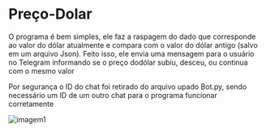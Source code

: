 # Preço-Dolar
O programa é bem simples, ele faz a raspagem do dado que corresponde ao valor do dólar atualmente e compara com o valor do dólar antigo (salvo em um arquivo Json). Feito isso, ele envia uma mensagem para o usuário no Telegram informando se o preço dodólar subiu, desceu, ou continua com o mesmo valor

Por segurança o ID do chat foi retirado do arquivo upado Bot.py, sendo necessário um ID de um outro chat para o programa funcionar corretamente

![imagem1](https://github.com/GustavoKristoffersen/Valor-Dolar/blob/master/imagem1.jpg)
